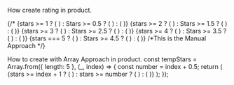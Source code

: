 How create rating in product.

{/* <span>
{stars >= 1 ? (
<BsStarFill />
) : Stars >= 0.5 ? (
<BsStarHalf />
) : (
<BsStar />
)}
</span>
<span>
{stars >= 2 ? (
<BsStarFill />
) : Stars >= 1.5 ? (
<BsStarHalf />
) : (
<BsStar />
)}
</span>
<span>
{stars >= 3 ? (
<BsStarFill />
) : Stars >= 2.5 ? (
<BsStarHalf />
) : (
<BsStar />
)}
</span>
<span>
{stars >= 4 ? (
<BsStarFill />
) : Stars >= 3.5 ? (
<BsStarHalf />
) : (
<BsStar />
)}
</span>
<span>
{stars === 5 ? (
<BsStarFill />
) : Stars >= 4.5 ? (
<BsStarHalf />
) : (
<BsStar />
)}
</span> /*This is the Manual Approach \*/}

How to create with Array Approach in product.
const tempStars = Array.from({ length: 5 }, (\_, index) => {
const number = index + 0.5;
return (
<span key={index}>
{stars >= index + 1 ? (
<BsStarFill />
) : stars >= number ? (
<BsStarHalf />
) : (
<BsStar />
)}
</span>
);
});
